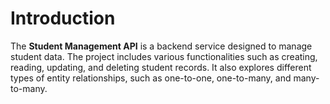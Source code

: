 # Introduction

The **Student Management API** is a backend service designed to manage student data. The project includes various functionalities such as creating, reading, updating, and deleting student records. It also explores different types of entity relationships, such as one-to-one, one-to-many, and many-to-many.
